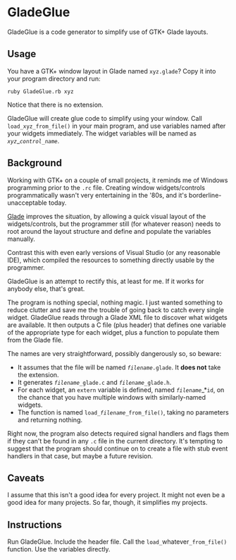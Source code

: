 GladeGlue
=========

GladeGlue is a code generator to simplify use of GTK+ Glade layouts.

Usage
-----

You have a GTK+ window layout in Glade named `xyz.glade`?  Copy it into your program directory and run:

    ruby GladeGlue.rb xyz

Notice that there is no extension.

GladeGlue will create glue code to simplify using your window.  Call `load_xyz_from_file()` in your main program, and use variables named after your widgets immediately.  The widget variables will be named as *`xyz`*_*`control_name`*.

Background
----------

Working with GTK+ on a couple of small projects, it reminds me of Windows programming prior to the `.rc` file.  Creating window widgets/controls programmatically wasn't very entertaining in the '80s, and it's borderline-unacceptable today.

[Glade](https://glade.gnome.org/) improves the situation, by allowing a quick visual layout of the widgets/controls, but the programmer still (for whatever reason) needs to root around the layout structure and define and populate the variables manually.

Contrast this with even early versions of Visual Studio (or any reasonable IDE), which compiled the resources to something directly usable by the programmer.

GladeGlue is an attempt to rectify this, at least for me.  If it works for anybody else, that's great.

The program is nothing special, nothing magic.  I just wanted something to reduce clutter and save me the trouble of going back to catch every single widget.  GladeGlue reads through a Glade XML file to discover what widgets are available.  It then outputs a C file (plus header) that defines one variable of the appropriate type for each widget, plus a function to populate them from the Glade file.

The names are very straightforward, possibly dangerously so, so beware:

 - It assumes that the file will be named _`filename`_`.glade`.  It __does not__ take the extension.
 - It generates _`filename`_`_glade.c` and _`filename`_`_glade.h`.
 - For each widget, an `extern` variable is defined, named *`filename`*_*`id`, on the chance that you have multiple windows with similarly-named widgets.
 - The function is named `load_`_`filename`_`_from_file()`, taking no parameters and returning nothing.

Right now, the program also detects required signal handlers and flags them if they can't be found in any `.c` file in the current directory.  It's tempting to suggest that the program should continue on to create a file with stub event handlers in that case, but maybe a future revision.

Caveats
-------

I assume that this isn't a good idea for every project.  It might not even be a good idea for many projects.  So far, though, it simplifies my projects.

Instructions
------------

Run GladeGlue.  Include the header file.  Call the `load_`whatever`_from_file()` function.  Use the variables directly.

